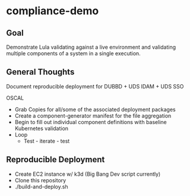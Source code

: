 # compliance-demo

## Goal
Demonstrate Lula validating against a live environment and validating multiple components of a system in a single execution.

## General Thoughts

Document reproducible deployment for DUBBD + UDS IDAM + UDS SSO

OSCAL
- Grab Copies for all/some of the associated deployment packages
- Create a component-generator manifest for the file aggregation
- Begin to fill out individual component definitions with baseline Kubernetes validation
- Loop
  - Test - iterate - test

## Reproducible Deployment
- Create EC2 instance w/ k3d (Big Bang Dev script currently)
- Clone this repository
- ./build-and-deploy.sh